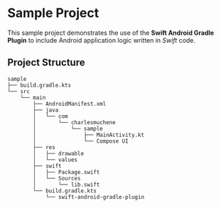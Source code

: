 # Sample Project

This sample project demonstrates the use of the **Swift Android Gradle Plugin** to include Android application logic written in _Swift_ code.

## Project Structure

```
sample
├── build.gradle.kts
└── src
    └── main
        ├── AndroidManifest.xml
        ├── java
        │   └── com
        │       └── charlesmuchene
        │           └── sample
        │               ├── MainActivity.kt
        │               └── Compose UI
        ├── res
        │   ├── drawable
        │   └── values
        ├── swift
        │   ├── Package.swift
        │   └── Sources
        │       └── lib.swift
        └── build.gradle.kts
            └── swift-android-gradle-plugin
```
